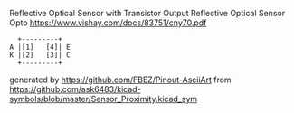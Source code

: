Reflective Optical Sensor with Transistor Output
Reflective Optical Sensor Opto
https://www.vishay.com/docs/83751/cny70.pdf


	  +---------+
	A |[1]   [4]| E
	K |[2]   [3]| C
	  +---------+


generated by https://github.com/FBEZ/Pinout-AsciiArt from https://github.com/ask6483/kicad-symbols/blob/master/Sensor_Proximity.kicad_sym